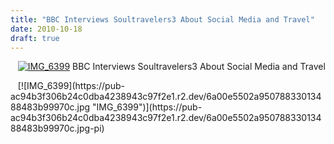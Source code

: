 ```yaml
---
title: "BBC Interviews Soultravelers3 About Social Media and Travel"
date: 2010-10-18
draft: true
---
```


    [![IMG_6399](https://pub-ac94b3f306b24c0dba4238943c97f2e1.r2.dev/6a00e5502a950788330133f5281c60970b.jpg "IMG_6399")](https://pub-ac94b3f306b24c0dba4238943c97f2e1.r2.dev/6a00e5502a950788330133f5281c60970b.jpg-pi) BBC Interviews Soultravelers3 About Social Media and Travel

<!--more-->    [![IMG_6399](https://pub-ac94b3f306b24c0dba4238943c97f2e1.r2.dev/6a00e5502a95078833013488483b99970c.jpg "IMG_6399")](https://pub-ac94b3f306b24c0dba4238943c97f2e1.r2.dev/6a00e5502a95078833013488483b99970c.jpg-pi)
